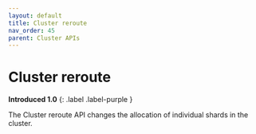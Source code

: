 ```yaml
---
layout: default
title: Cluster reroute
nav_order: 45
parent: Cluster APIs
---
```


# Cluster reroute 
**Introduced 1.0**
{: .label .label-purple }

The Cluster reroute API changes the allocation of individual shards in the cluster.

<!-- spec_insert_start
api: cluster.reroute
component: endpoints
-->
<!-- spec_insert_end -->

<!-- spec_insert_start
api: cluster.reroute
component: path_parameters
-->
<!-- spec_insert_end -->

<!-- spec_insert_start
api: cluster.reroute
component: query_parameters
-->
<!-- spec_insert_end -->

